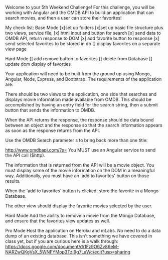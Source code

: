 Welcome to your 5th Weekend Challenge!
For this challenge, you will be working with Angular and the OMDB API to build an application that can search movies, and then a user can store their favorites!

My check list:
Base Mode
[x]set up folders
[x]set up basic file structure plus two views, service file,
[x] html input and button for search
[x] send data to OMDB API, return response to DOM
[x] add favorite button to response
[x] send selected favorites to be stored in db
[] display favorites on a separate view page

Hard Mode
[] add remove button to favorites
[] delete from Database
[] update dom display of favorties

Your application will need to be built from the ground up using Mongo, Angular, Node, Express, and Bootstrap. The requirements of the application are:

There should be two views to the application, one side that searches and displays movie information made available from OMDB. This should be accomplished by having an entry field for the search string, then a submit button that sends the information to OMDB.

When the API returns the response, the response should be data bound between an object and the response so that the search information appears as soon as the response returns from the API.

Use the OMDB Search parameter s to bring back more than one title:

http://www.omdbapi.com/?s=<user search string>
You MUST use an Angular service to send the API call ($http).

The information that is returned from the API will be a movie object. You must display some of the movie information on the DOM in a meaningful way. Additionally, you must have an 'add to favorites' button on those results.

When the 'add to favorites' button is clicked, store the favorite in a Mongo Database.

The other view should display the favorite movies selected by the user.

Hard Mode
Add the ability to remove a movie from the Mongo Database, and ensure that the favorites view updates as well.

Pro Mode
Host the application on Heroku and mLabs. No need to do a data dump of an existing database. This isn't something we have covered in class yet, but if you are curious here is a walk through: https://docs.google.com/document/d/1Fz9O6Zv86eM-NARZwQKgVsX_5WNFYMop3TzI9g7LaWc/edit?usp=sharing
